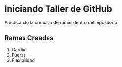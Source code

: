 # Iniciando Taller de GitHub

Practicando la creacion de ramas dentro del repositorio

## Ramas Creadas 

1. Cardio
2. Fuerza
3. Flexibilidad 



 
